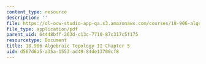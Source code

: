 ```yaml
---
content_type: resource
description: ''
file: https://ol-ocw-studio-app-qa.s3.amazonaws.com/courses/18-906-algebraic-topology-ii-spring-2020/d567d6a5a35a1553ad4984de13700cf8_MIT18_906S20_ch5.pdf
file_type: application/pdf
parent_uid: 64448bff-263d-c13c-7710-87c317c5f175
resourcetype: Document
title: 18.906 Algebraic Topology II Chapter 5
uid: d567d6a5-a35a-1553-ad49-84de13700cf8
---
```

